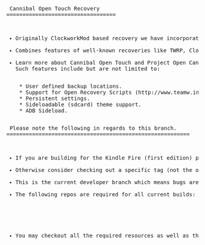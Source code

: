 <pre> Cannibal Open Touch Recovery
==================================

<ul>
<li>Originally ClockworkMod based recovery we have incorporated and updated touch controls originally written by Napstar of Team Utter Chaos.</li>
<li>Combines features of well-known recoveries like TWRP, ClockworkMod and AmonRA to allow users to easily and effortlessly manage their Android-powered devices.</li>
<li>Learn more about Cannibal Open Touch and Project Open Cannibal at http://www.projectopencannibal.net/the-project/ or come join as on our Forums at http://forums.projectopencannibal.net/.</li
<li>Such features include but are not limited to:</li>
</ul>
	* User defined backup locations.
	* Support for Open Recovery Scripts (http://www.teamw.in/OpenRecoveryScript).
	* Persistent settings.
	* Sideloadable (sdcard) theme support.
	* ADB Sideload.

<pre> Please note the following in regards to this branch.
=========================================================

<ul>
<li>If you are building for the Kindle Fire (first edition) please checkout either https://github.com/ProjectOpenCannibal/android_bootable_recovery/tree/hybrid (stable) or https://github.com/ProjectOpenCannibal/android_bootable_recovery/tree/jellybean (experimental) branches instead.</li>
<li>Otherwise consider checking out a specific tag (not the ones labeled landscape).</li>
<li>This is the current developer branch which means bugs are expected.</li>
<li>The following repos are required for all current builds: https://github.com/ProjectOpenCannibal/android_bootable_recovery_res and https://github.com/ProjectOpenCannibal/android_bootable_recovery_gui/tree/gingerbread.</li>
</ul>

<ul>
<li>You may checkout all the required resources as well as the most recent stable tag by using one of the included local_manifests here: https://github.com/ProjectOpenCannibal/cotr-local_manifests</li>
</ul>
